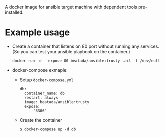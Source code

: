 A docker image for ansible target machine with dependent tools pre-installed.

# Example usage

- Create a container that listens on 80 port without running any services.
  (So you can test your ansible playbook on the container.)

      docker run -d --expose 80 beatada/ansible:trusty tail -f /dev/null

- docker-compose exmaple:

    - Setup `docker-compose.yml`

          db:
            container_name: db
            restart: always
            image: beatada/ansible:trusty
            expose:
              - "3306"

    - Create the container

          $ docker-compose up -d db
